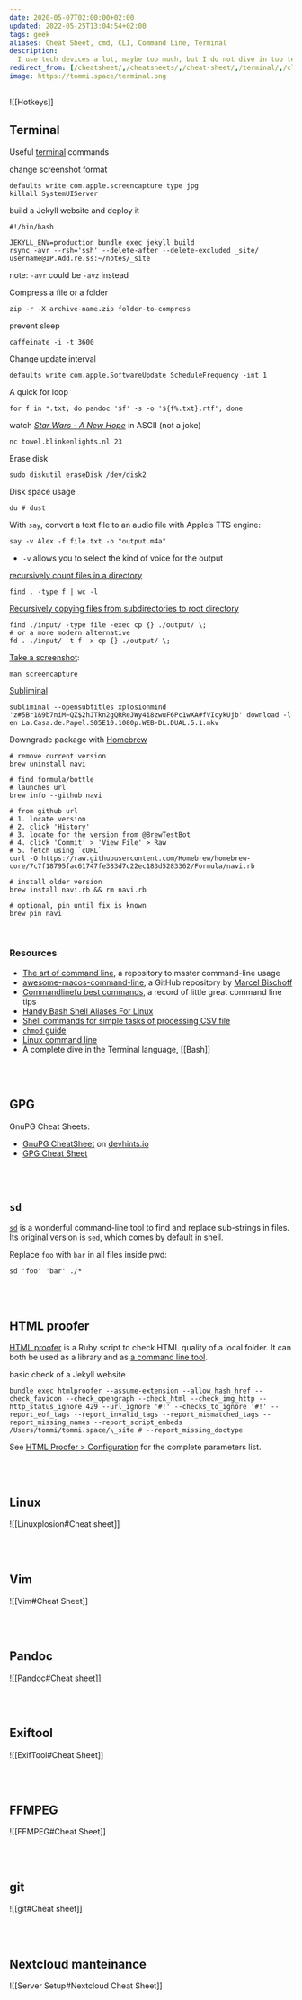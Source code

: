```yaml
---
date: 2020-05-07T02:00:00+02:00
updated: 2022-05-25T13:04:54+02:00
tags: geek
aliases: Cheat Sheet, cmd, CLI, Command Line, Terminal
description:
  I use tech devices a lot, maybe too much, but I do not dive in too technically. The few times I have to get things done with more technical tools, I need some reference.
redirect_from: [/cheatsheet/,/cheatsheets/,/cheat-sheet/,/terminal/,/cli/]
image: https://tommi.space/terminal.png
---
```

![[Hotkeys]]

## Terminal

Useful [terminal](https://en.wikipedia.org/wiki/Terminal 'Terminal on Wikipedia') commands

change screenshot format
```shellsession
defaults write com.apple.screencapture type jpg
killall SystemUIServer
```

build a Jekyll website and deploy it
```shell
#!/bin/bash

JEKYLL_ENV=production bundle exec jekyll build
rsync -avr --rsh='ssh' --delete-after --delete-excluded _site/ username@IP.Add.re.ss:~/notes/_site
```

note: `-avr` could be `-avz` instead

Compress a file or a folder
```shellsession
zip -r -X archive-name.zip folder-to-compress
```

prevent sleep
```shellsession
caffeinate -i -t 3600
```

Change update interval
```shellsession
defaults write com.apple.SoftwareUpdate ScheduleFrequency -int 1
```

A quick for loop
```shellsession
for f in *.txt; do pandoc '$f' -s -o '${f%.txt}.rtf'; done
```

watch <cite><a href='https://en.wikipedia.org/wiki/Star_Wars_(film)' target='_blank' title='“Star Wars” on Wikipedia'>Star Wars - A New Hope</a></cite> in ASCII (not a joke)
```shellsession
nc towel.blinkenlights.nl 23
```

Erase disk
```shellsession
sudo diskutil eraseDisk /dev/disk2 
```

Disk space usage
```shellsession
du # dust
```

With `say`, convert a text file to an audio file with Apple’s TTS engine:
```shellsession
say -v Alex -f file.txt -o "output.m4a"
```

- `-v` allows you to select the kind of voice for the output

[recursively count files in a directory](https://stackoverflow.com/a/9157162 'Recursively counting files in a Linux directory')
```shellsession
find . -type f | wc -l
```

[Recursively copying files from subdirectories to root directory](https://superuser.com/questions/1372906/how-to-get-files-out-of-all-subfolders-and-move-them-up-to-the-first-folder 'How to get files out of all subfolders and move them up to the first folder - Super User')
```shellsession
find ./input/ -type file -exec cp {} ./output/ \;
# or a more modern alternative
fd . ./input/ -t f -x cp {} ./output/ \;
```

[Take a screenshot](https://www.take-a-screenshot.org/ 'ᐅ How to take a screenshot'):
```shellsession
man screencapture
```

[Subliminal](https://subliminal.readthedocs.io/en/latest/user/cli.html 'Subliminal documentation')
```shellsession
subliminal --opensubtitles xplosionmind 'z#5Br1&9b7niM~QZ$2hJTkn2gQRReJWy4i8zwuF6Pc1wXA#fVIcykUjb' download -l en La.Casa.de.Papel.S05E10.1080p.WEB-DL.DUAL.5.1.mkv
```

Downgrade package with [Homebrew](https://brew.sh 'Homebrew')
```shellsession
# remove current version
brew uninstall navi

# find formula/bottle
# launches url
brew info --github navi

# from github url
# 1. locate version 
# 2. click 'History'
# 3. locate for the version from @BrewTestBot
# 4. click 'Commit' > 'View File' > Raw
# 5. fetch using `cURL`
curl -O https://raw.githubusercontent.com/Homebrew/homebrew-core/7c7f18795fac61747fe383d7c22ec183d5283362/Formula/navi.rb

# install older version
brew install navi.rb && rm navi.rb

# optional, pin until fix is known
brew pin navi
```

<br>

### Resources

- [The art of command line](https://github.com/jlevy/the-art-of-command-line 'the-art-of-command-line on GitHub'), a repository to master command-line usage
- [awesome-macos-command-line](https://github.com/herrbischoff/awesome-macos-command-line), a GitHub repository by [Marcel Bischoff](https://herrbischoff.com/)
- [Commandlinefu best commands](https://www.commandlinefu.com/commands/browse/sort-by-votes 'Commandlinefu best commands'), a record of little great command line tips
- [Handy Bash Shell Aliases For Linux](https://www.cyberciti.biz/tips/bash-aliases-mac-centos-linux-unix.html '30 Handy Bash Shell Aliases For Linux')
- [Shell commands for simple tasks of processing CSV file](https://dev.to/0xbf/shell-commands-for-simple-tasks-of-processing-csv-files-linux-tips-48ea 'Shell commands for simple tasks of processing CSV file')
- [`chmod` guide](https://chmodcommand.com 'Chmodcommand')
- [Linux command line](https://github.com/learnbyexample/Linux_command_line 'linux-command-line on GitHub')
- A complete dive in the Terminal language, [[Bash]]

<br>
<br>

## GPG

GnuPG Cheat Sheets:

<script src='https://gist.github.com/turingbirds/3df43f1920a98010667a.js'></script>

- [GnuPG CheatSheet](https://devhints.io/gnupg 'GnuPG Cheat Sheet') on [devhints.io](https://devhints.io/ 'devhints')
- [GPG Cheat Sheet](http://irtfweb.ifa.hawaii.edu/~lockhart/gpg/ 'GPG Cheat Sheet')

<br>
<br>

## `sd`

[`sd`](https://github.com/chmln/sd 'sd source code') is a wonderful command-line tool to find and replace sub-strings in files. Its original version is `sed`, which comes by default in shell.

Replace `foo` with `bar` in all files inside pwd:
```shellsession
sd 'foo' 'bar' ./*
```

<br>
<br>

## HTML proofer

[HTML proofer](https://github.com/gjtorikian/html-proofer 'HTML proofer GitHub repository') is a Ruby script to check HTML quality of a local folder. It can both be used as a library and as [a command line tool](https://github.com/gjtorikian/html-proofer#using-on-the-command-line 'Using HTML Proofer in the command line').

basic check of a Jekyll website
```shellsession
bundle exec htmlproofer --assume-extension --allow_hash_href --check_favicon --check_opengraph --check_html --check_img_http --http_status_ignore 429 --url_ignore '#!' --checks_to_ignore '#!' --report_eof_tags --report_invalid_tags --report_mismatched_tags --report_missing_names --report_script_embeds /Users/tommi/tommi.space/\_site # --report_missing_doctype
```

See [HTML Proofer \> Configuration](https://github.com/gjtorikian/html-proofer#configuration 'HTML Proofer Configuration') for the complete parameters list.

<br>
<br>

## Linux

![[Linuxplosion#Cheat sheet]]

<br>
<br>

## Vim

![[Vim#Cheat Sheet]]

<br>
<br>

## Pandoc

![[Pandoc#Cheat sheet]]

<br>
<br>

## Exiftool

![[ExifTool#Cheat Sheet]]

<br>
<br>

## FFMPEG

![[FFMPEG#Cheat Sheet]]

<br>
<br>

## git

![[git#Cheat sheet]]

<br>
<br>

## Nextcloud manteinance

![[Server Setup#Nextcloud Cheat Sheet]]
